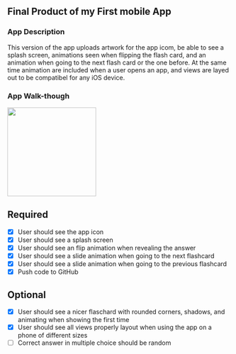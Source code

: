 ## Final Product of my First mobile App

### App Description
This version of the app uploads artwork for the app icom, be able to see a splash screen, animations seen when flipping the flash card, and an animation when going to the next flash card or the one before. At the same time animation are included when a user opens an app, and views are layed out to be compatibel for any iOS device.

### App Walk-though


<img src="http://g.recordit.co/x9R541NJNF.gif" width=200><br>



## Required
- [X] User should see the app icon 
- [X] User should see a splash screen
- [X] User should see an flip animation when revealing the answer
- [X] User should see a slide animation when going to the next flashcard
- [X] User should see a slide animation when going to the previous flashcard
- [X] Push code to GitHub
## Optional
- [X] User should see a nicer flaschard with rounded corners, shadows, and animating when showing the first time
- [X] User should see all views properly layout when using the app on a phone of different sizes
- [ ] Correct answer in multiple choice should be random

